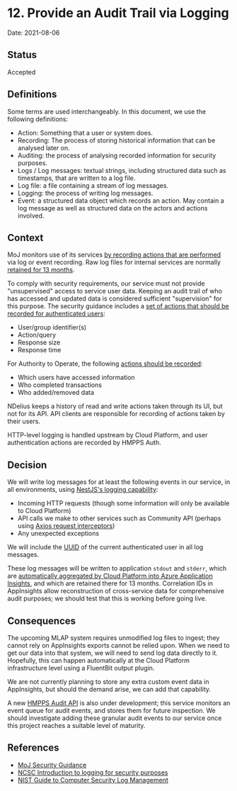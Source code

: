 # 12. Provide an Audit Trail via Logging

Date: 2021-08-06

## Status

Accepted

## Definitions

Some terms are used interchangeably. In this document, we use the following definitions:

* Action: Something that a user or system does.
* Recording: The process of storing historical information that can be analysed later on.
* Auditing: the process of analysing recorded information for security purposes.
* Logs / Log messages: textual strings, including structured data such as timestamps, that are written to a log file.
* Log file: a file containing a stream of log messages.
* Logging: the process of writing log messages.
* Event: a structured data object which records an action. May contain a log message as well as structured data on the actors and actions involved.

## Context

MoJ monitors use of its services [by recording actions that are performed](https://security-guidance.service.justice.gov.uk/logging-and-monitoring) via log or event recording. Raw log files for internal services are normally [retained for 13 months](https://security-guidance.service.justice.gov.uk/logging-and-monitoring/#log-retention).

To comply with security requirements, our service must not provide "unsupervised" access to
service user data. Keeping an audit trail of who has accessed and updated data is considered sufficient "supervision" for
this purpose. The security guidance includes a [set of actions that should be recorded for authenticated users](https://security-guidance.service.justice.gov.uk/custom-applications/#2-authenticated-user-activity-events):

* User/group identifier(s)
* Action/query
* Response size
* Response time

For Authority to Operate, the following [actions should be recorded](https://dsdmoj.atlassian.net/wiki/spaces/NDSS/pages/3053519229/Logging+Audit):

* Which users have accessed information
* Who completed transactions
* Who added/removed data

NDelius keeps a history of read and write actions taken through its UI, but not for its API. API
clients are responsible for recording of actions taken by their users.

HTTP-level logging is handled upstream by Cloud Platform, and user authentication actions
are recorded by HMPPS Auth.

## Decision

We will write log messages for at least the following events in our service, in all environments, using [NestJS's logging capability](https://javascript.plainenglish.io/how-to-use-nestjs-logger-2a9cb107bce9):

* Incoming HTTP requests (though some information will only be available to Cloud Platform)
* API calls we make to other services such as Community API (perhaps using [Axios request interceptors](https://itnext.io/advanced-nestjs-techniques-part-2-logging-outgoing-http-requests-3c75d47c5768))
* Any unexpected exceptions

We will include the [UUID](https://github.com/ministryofjustice/hmpps-auth/blob/9296135ad842e6ec01945d679666ffd46c98654a/src/main/kotlin/uk/gov/justice/digital/hmpps/oauth2server/model/UserDetail.kt) of the current authenticated user in all log messages.

These log messages will be written to application `stdout` and `stderr`, which are [automatically aggregated by Cloud Platform into Azure Application Insights](https://user-guide.cloud-platform.service.justice.gov.uk/documentation/logging-an-app/log-collection-and-storage.html#application-log-collection-and-storage), and which are retained there for 13 months. Correlation IDs in AppInsights allow reconstruction of cross-service data for comprehensive audit purposes; we should test that this is working before going live.

## Consequences

The upcoming MLAP system requires unmodified log files to ingest; they cannot rely on AppInsights exports cannot be relied upon. When
we need to get our data into that system, we will need to send log data directly to it. Hopefully, this can happen automatically at the Cloud Platform infrastructure level using a FluentBit output plugin.

We are not currently planning to store any extra custom event data in AppInsights, but should the demand arise, we can add that capability.

A new [HMPPS Audit API](https://github.com/ministryofjustice/hmpps-audit-api) is also under development; this service monitors an event queue
for audit events, and stores them for future inspection. We should investigate adding these granular audit events to our service once this project reaches a suitable level of maturity.

## References

* [MoJ Security Guidance](https://security-guidance.service.justice.gov.uk/#cyber-and-technical-security-guidance)
* [NCSC Introduction to logging for security purposes](https://www.ncsc.gov.uk/guidance/introduction-logging-security-purposes)
* [NIST Guide to Computer Security Log Management](https://nvlpubs.nist.gov/nistpubs/Legacy/SP/nistspecialpublication800-92.pdf)

